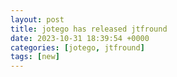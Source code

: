 ```yaml
---
layout: post
title: jotego has released jtfround
date: 2023-10-31 18:39:54 +0000
categories: [jotego, jtfround]
tags: [new]
---
```



